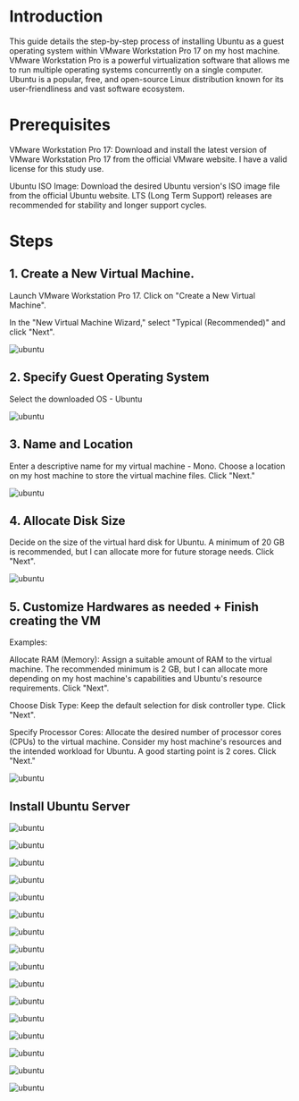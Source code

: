 #  Introduction
This guide details the step-by-step process of installing Ubuntu as a guest operating system within VMware Workstation Pro 17 on my host machine. VMware Workstation Pro is a powerful virtualization software that allows me to run multiple operating systems concurrently on a single computer. Ubuntu is a popular, free, and open-source Linux distribution known for its user-friendliness and vast software ecosystem.

# Prerequisites
VMware Workstation Pro 17: Download and install the latest version of VMware Workstation Pro 17 from the official VMware website. I have a valid license for this study use. 

Ubuntu ISO Image: Download the desired Ubuntu version's ISO image file from the official Ubuntu website. LTS (Long Term Support) releases are recommended for stability and longer support cycles.

# Steps
## 1. Create a New Virtual Machine. 

Launch VMware Workstation Pro 17. Click on "Create a New Virtual Machine".

In the "New Virtual Machine Wizard," select "Typical (Recommended)" and click "Next".

![ubuntu](/Images/lab1-1.1.png)

## 2. Specify Guest Operating System

Select the downloaded OS - Ubuntu

![ubuntu](/Images/lab1-1.2.png)

## 3. Name and Location
Enter a descriptive name for my virtual machine - Mono. Choose a location on my host machine to store the virtual machine files. Click "Next."

![ubuntu](/Images/lab1-1.3.png)

## 4. Allocate Disk Size

Decide on the size of the virtual hard disk for Ubuntu. A minimum of 20 GB is recommended, but I can allocate more for future storage needs. Click "Next".

![ubuntu](/Images/lab1-1.4.png)

## 5. Customize Hardwares as needed + Finish creating the VM
Examples:

Allocate RAM (Memory): Assign a suitable amount of RAM to the virtual machine. The recommended minimum is 2 GB, but I can allocate more depending on my host machine's capabilities and Ubuntu's resource requirements. Click "Next". 

Choose Disk Type: Keep the default selection for disk controller type. Click "Next".

Specify Processor Cores: Allocate the desired number of processor cores (CPUs) to the virtual machine. Consider my host machine's resources and the intended workload for Ubuntu. A good starting point is 2 cores. Click "Next."

![ubuntu](/Images/lab1-1.5.png)

## Install Ubuntu Server

![ubuntu](/Images/lab1-1.6.png)

![ubuntu](/Images/lab1-1.7.png)

![ubuntu](/Images/lab1-1.8.png)

![ubuntu](/Images/lab1-1.9.png)

![ubuntu](/Images/lab1-1.10.png)

![ubuntu](/Images/lab1-1.11.png)

![ubuntu](/Images/lab1-1.12.png)

![ubuntu](/Images/lab1-1.13.png)

![ubuntu](/Images/lab1-1.14.png)

![ubuntu](/Images/lab1-1.15.png)

![ubuntu](/Images/lab1-1.16.png)

![ubuntu](/Images/lab1-1.17.png)

![ubuntu](/Images/lab1-1.18.png)

![ubuntu](/Images/lab1-1.19.png)

![ubuntu](/Images/lab1-1.20.png)

![ubuntu](/Images/lab1-1.21.png)
